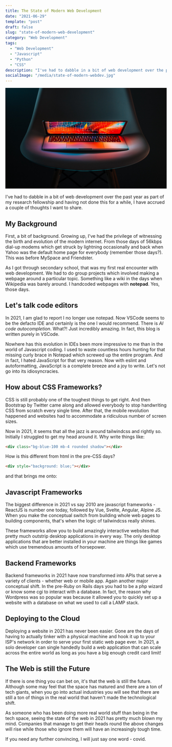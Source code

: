 ```yaml
---
title: The State of Modern Web Development
date: "2021-06-29"
template: "post"
draft: false
slug: "state-of-modern-web-development"
category: "Web Development"
tags:
  - "Web Development"
  - "Javascript"
  - "Python"
  - "CSS"
description: "I've had to dabble in a bit of web development over the past year as part of my research fellowship and having not done this for a while, I have accrued a couple of thoughts I want to share..."
socialImage: "/media/state-of-modern-webdev.jpg"
---
```


![State of Moden Web Development Header Image](/media/state-of-modern-webdev.jpg)

I've had to dabble in a bit of web development over the past year as part of my research fellowship and having not done this for a while, I have accrued a couple of thoughts I want to share.

## My Background

First, a bit of background. Growing up, I've had the privilege of witnessing the birth and evolution of the modern internet. From those days of 56kbps dial-up modems which get struck by lightning occasionally and back when Yahoo was the default home page for everybody (remember those days?). This was before MySpace and Friendster.

As I got through secondary school, that was my first real encounter with web development. We had to do group projects which involved making a webpage around a particular topic. Something like a wiki in the days when Wikipedia was barely around. I handcoded webpages with **notepad**. Yes, those days.

## Let's talk code editors

In 2021, I am glad to report I no longer use notepad. Now VSCode seems to be the defacto IDE and certainly is the one I would recommend. There is _AI code autocompletion_. What?! Just incredibly amazing. In fact, this blog is written purely in VSCode.

Nowhere has this evolution in IDEs been more impressive to me than in the world of Javascript coding. I used to waste countless hours hunting for that missing curly brace in Notepad which screwed up the entire program. And in fact, I hated JavaScript for that very reason. Now with eslint and autoformatting, JavaScript is a complete breeze and a joy to write. Let's not go into its idiosyncracies.

## How about CSS Frameworks?

CSS is still probably one of the toughest things to get right. And then Bootstrap by Twitter came along and allowed everybody to stop handwriting CSS from scratch every single time. After that, the mobile revolution happened and websites had to accommodate a ridiculous number of screen sizes.

Now in 2021, it seems that all the jazz is around tailwindcss and rightly so. Initially I struggled to get my head around it. Why write things like:

```html
<div class="bg-blue-100 mb-4 rounded shadow"></div>
```

How is this different from html in the pre-CSS days?

```html
<div style="background: blue;"></div>
```

and that brings me onto:

## Javascript Frameworks

The biggest difference in 2021 vs say 2010 are javascript frameworks - ReactJS is number one today, followed by Vue, Svelte, Angular, Alpine JS. When you make the conceptual switch from building whole web pages to building components, that's when the logic of tailwindcss really shines.

These frameworks allow you to build amazingly interactive websites that pretty much outstrip desktop applications in every way. The only desktop applications that are better installed in your machine are things like games which use tremendous amounts of horsepower.

## Backend Frameworks

Backend frameworks in 2021 have now transformed into APIs that serve a variety of clients - whether web or mobile app. Again another major conceptual shift. In the pre-Ruby on Rails days you had to be a php wizard or know some cgi to interact with a database. In fact, the reason why Wordpress was so popular was because it allowed you to quickly set up a website with a database on what we used to call a LAMP stack.

## Deploying to the Cloud

Deploying a website in 2021 has never been easier. Gone are the days of having to actually tinker with a physical machine and hook it up to your ISP's network in order to serve your first static web page ever. In 2021, a solo developer can single handedly build a web application that can scale across the entire world as long as you have a big enough credit card limit!

## The Web is still the Future

If there is one thing you can bet on, it's that the web is still the future. Although some may feel that the space has matured and there are a ton of tech giants, when you go into actual industries you will see that there are still a ton of things in the real world that haven't made the technological shift.

As someone who has been doing more real world stuff than being in the tech space, seeing the state of the web in 2021 has pretty much blown my mind. Companies that manage to get their heads round the above changes will rise while those who ignore them will have an increasingly tough time.

If you need any further convincing, I will just say one word - covid.
